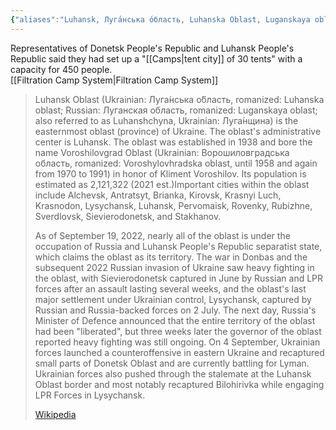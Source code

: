 ```yaml
---
{"aliases":"Luhansk, Луга́нська о́бласть, Luhanska Oblast, Luganskaya oblast, Luhanshchyna, Луга́нщина","locations":null,"tag":"camp, camp location, filtration","date":null,"dg-home":false,"dg-publish":true,"dg-pass-frontmatter":true,"location":[48.5717084,39.2973153],"permalink":"/maps/luhansk-luhansk-oblast-ukraine/","dgHomeLink":true,"dgPassFrontmatter":true}
---
```



Representatives of Donetsk People's Republic and Luhansk People's Republic said they had set up a "[[Camps|tent city]] of 30 tents" with a capacity for 450 people.  
[[Filtration Camp System|Filtration Camp System]]

> Luhansk Oblast (Ukrainian: Луга́нська о́бласть, romanized: Luhanska oblast; Russian: Луганская область, romanized: Luganskaya oblast; also referred to as Luhanshchyna, Ukrainian: Луга́нщина) is the easternmost oblast (province) of Ukraine. The oblast's administrative center is Luhansk. The oblast was established in 1938 and bore the name Voroshilovgrad Oblast (Ukrainian: Ворошиловградська область, romanized: Voroshylovhradska oblast, until 1958 and again from 1970 to 1991) in honor of Kliment Voroshilov. Its population is estimated as 2,121,322 (2021 est.)Important cities within the oblast include Alchevsk, Antratsyt, Brianka, Kirovsk, Krasnyi Luch, Krasnodon, Lysychansk, Luhansk, Pervomaisk, Rovenky, Rubizhne, Sverdlovsk, Sievierodonetsk, and Stakhanov.
>
> As of September 19, 2022, nearly all of the oblast is under the occupation of Russia and Luhansk People's Republic separatist state, which claims the oblast as its territory. The war in Donbas and the subsequent 2022 Russian invasion of Ukraine saw heavy fighting in the oblast, with Sievierodonetsk captured in June by Russian and LPR forces after an assault lasting several weeks, and the oblast's last major settlement under Ukrainian control, Lysychansk, captured by Russian and Russia-backed forces on 2 July. The next day, Russia's Minister of Defence announced that the entire territory of the oblast had been "liberated", but three weeks later the governor of the oblast reported heavy fighting was still ongoing. On 4 September, Ukrainian forces launched a counteroffensive in eastern Ukraine and recaptured small parts of Donetsk Oblast and are currently battling for Lyman. Ukrainian forces also pushed through the stalemate at the Luhansk Oblast border and most notably recaptured Bilohirivka while engaging LPR Forces in Lysychansk.
>
> [Wikipedia](https://en.wikipedia.org/wiki/Luhansk%20Oblast)

